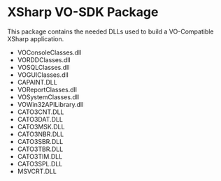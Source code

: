 # XSharp VO-SDK Package

This package contains the needed DLLs used to build a VO-Compatible XSharp application.  

- VOConsoleClasses.dll
- VORDDClasses.dll 	   
- VOSQLClasses.dll 	   
- VOGUIClasses.dll 	   
- CAPAINT.DLL 			
- VOReportClasses.dll 
- VOSystemClasses.dll 
- VOWin32APILibrary.dll
- CATO3CNT.DLL         
- CATO3DAT.DLL         
- CATO3MSK.DLL         
- CATO3NBR.DLL         
- CATO3SBR.DLL         
- CATO3TBR.DLL         
- CATO3TIM.DLL         
- CATO3SPL.DLL         
- MSVCRT.DLL           